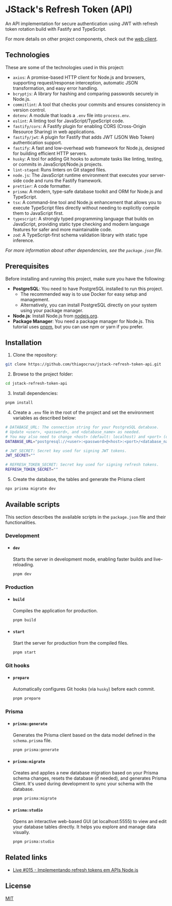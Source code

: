 # JStack's Refresh Token (API)

An API implementation for secure authentication using JWT with refresh token rotation build with Fastify and TypeScript.

For more details on other project components, check out the [web client](https://github.com/thiagocrux/jstack-refresh-token-web).

## Technologies

These are some of the technologies used in this project:

- `axios`: A promise-based HTTP client for Node.js and browsers, supporting request/response interception, automatic JSON transformation, and easy error handling.
- `bcryptjs`: A library for hashing and comparing passwords securely in Node.js.
- `commitlint`: A tool that checks your commits and ensures consistency in version control.
- `dotenv`: A module that loads a `.env` file into `process.env`.
- `eslint`: A linting tool for JavaScript/TypeScript code.
- `fastify/cors`: A Fastify plugin for enabling CORS (Cross-Origin Resource Sharing) in web applications.
- `fastify/jwt`: A plugin for Fastify that adds JWT (JSON Web Token) authentication support.
- `fastify`: A fast and low-overhead web framework for Node.js, designed for building efficient HTTP servers.
- `husky`: A tool for adding Git hooks to automate tasks like linting, testing, or commits in JavaScript/Node.js projects.
- `lint-staged`: Runs linters on Git staged files.
- `node.js`: The JavaScript runtime environment that executes your server-side code and runs the Fastify framework.
- `prettier`: A code formatter.
- `prisma`: A modern, type-safe database toolkit and ORM for Node.js and TypeScript.
- `tsx`: A command-line tool and Node.js enhancement that allows you to execute TypeScript files directly without needing to explicitly compile them to JavaScript first.
- `typescript`: A strongly typed programming language that builds on JavaScript, providing static type checking and modern language features for safer and more maintainable code.
- `zod`: A TypeScript-first schema validation library with static type inference.

_For more information about other dependencies, see the `package.json` file._

## Prerequisites

Before installing and running this project, make sure you have the following:

- **PostgreSQL**: You need to have PostgreSQL installed to run this project.
  - The recommended way is to use Docker for easy setup and management.
  - Alternatively, you can install PostgreSQL directly on your system using your package manager.
- **Node.js**: Install Node.js from [nodejs.org](https://nodejs.org/).
- **Package Manager**: You need a package manager for Node.js. This tutorial uses [pnpm](https://pnpm.io/), but you can use npm or yarn if you prefer.

## Installation

1. Clone the repository:

```bash
git clone https://github.com/thiagocrux/jstack-refresh-token-api.git
```

2. Browse to the project folder:

```bash
cd jstack-refresh-token-api
```

3. Install dependencies:

```bash
pnpm install
```

4. Create a `.env` file in the root of the project and set the environment variables as described below:

```bash
# DATABASE_URL: The connection string for your PostgreSQL database.
# Update <user>, <password>, and <database_name> as needed.
# You may also need to change <host> (default: localhost) and <port> (default: 5432) if your PostgreSQL setup is different.
DATABASE_URL="postgresql://<user>:<password>@<host>:<port>/<database_name>?schema=public"

# JWT_SECRET: Secret key used for signing JWT tokens.
JWT_SECRET=""

# REFRESH_TOKEN_SECRET: Secret key used for signing refresh tokens.
REFRESH_TOKEN_SECRET=""
```

5. Create the database, the tables and generate the Prisma client

```bash
npx prisma migrate dev
```

## Available scripts

This section describes the available scripts in the `package.json` file and their functionalities.

### Development

- #### `dev`

  Starts the server in development mode, enabling faster builds and live-reloading.

  ```bash
  pnpm dev
  ```

### Production

- #### `build`

  Compiles the application for production.

  ```bash
  pnpm build
  ```

- #### `start`

  Start the server for production from the compiled files.

  ```bash
  pnpm start
  ```

### Git hooks

- #### `prepare`

  Automatically configures Git hooks (via `husky`) before each commit.

  ```bash
  pnpm prepare
  ```

### Prisma

- #### `prisma:generate`

  Generates the Prisma client based on the data model defined in the `schema.prisma` file.

  ```bash
  pnpm prisma:generate
  ```

- #### `prisma:migrate`

  Creates and applies a new database migration based on your Prisma schema changes, resets the database (if needed), and generates Prisma Client. It's used during development to sync your schema with the database.

  ```bash
  pnpm prisma:migrate
  ```

- #### `prisma:studio`

  Opens an interactive web-based GUI (at localhost:5555) to view and edit your database tables directly. It helps you explore and manage data visually.

  ```bash
  pnpm prisma:studio
  ```

## Related links

- [Live #015 - Implementando refresh tokens em APIs Node.js](https://app.jstack.com.br/classroom/lives/implementando-refresh-tokens-em-apis-node-js)

## License

[MIT](https://choosealicense.com/licenses/mit/)
